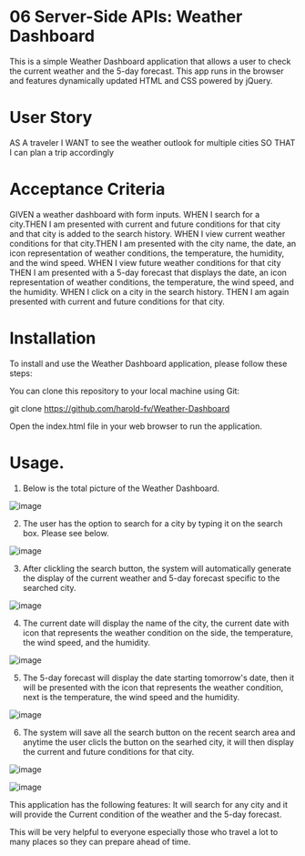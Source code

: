 # 06 Server-Side APIs: Weather Dashboard

This is a simple Weather Dashboard application that allows a user to check the current weather and the 5-day forecast. This app runs in the browser and features dynamically updated HTML and CSS powered by jQuery.

# User Story

AS A traveler
I WANT to see the weather outlook for multiple cities
SO THAT I can plan a trip accordingly

# Acceptance Criteria

GIVEN a weather dashboard with form inputs. WHEN I search for a city.THEN I am presented with current and future conditions for that city and that city is added to the search history. WHEN I view current weather conditions for that city.THEN I am presented with the city name, the date, an icon representation of weather conditions, the temperature, the humidity, and the wind speed. WHEN I view future weather conditions for that city
THEN I am presented with a 5-day forecast that displays the date, an icon representation of weather conditions, the temperature, the wind speed, and the humidity. WHEN I click on a city in the search history. THEN I am again presented with current and future conditions for that city.

# Installation

To install and use the Weather Dashboard application, please follow these steps:

You can clone this repository to your local machine using Git:

git clone https://github.com/harold-fv/Weather-Dashboard

Open the index.html file in your web browser to run the application.

# Usage.

 1. Below is the total picture of the Weather Dashboard.

 ![image](https://user-images.githubusercontent.com/120603153/228978542-867ab7d9-7b4d-460c-b8cb-5999782ab4a1.png)


2. The user has the option to search for a city by typing it on the search box. Please see below.

![image](https://user-images.githubusercontent.com/120603153/228978757-d829fc01-2c18-4661-9643-cf51758a59be.png)


3. After clickling the search button, the system will automatically generate the display of the current weather and 5-day forecast specific to the searched city. 

![image](https://user-images.githubusercontent.com/120603153/228979075-df214bcb-38cd-44f0-8321-a2e8698e8937.png)


4. The current date will display the name of the city, the current date with icon that represents the weather condition on the side, the temperature, the wind speed, and the humidity.

![image](https://user-images.githubusercontent.com/120603153/228979470-6a0011c7-1be2-4d3a-89c7-8d5ed1b6f141.png)

5. The 5-day forecast will display the date starting tomorrow's date, then it will be presented with the icon that represents the weather condition, next is the temperature, the wind speed and the humidity.

![image](https://user-images.githubusercontent.com/120603153/228981423-efb4925e-1fe1-43fa-b1b8-39d7a93dd19f.png)

6. The system will save all the search button on the recent search area and anytime the user clicls the button on the searhed city, it will then display the current and future conditions for that city. 

![image](https://user-images.githubusercontent.com/120603153/228981771-8a46dd38-711a-49f3-8960-343c722c2c58.png)

![image](https://user-images.githubusercontent.com/120603153/228981883-ed3b71de-f713-4294-8c16-287b48e69293.png)

This application has the following features:
It will search for any city and it will provide the Current condition of the weather and the 5-day forecast.

This will be very helpful to everyone especially those who travel a lot to many places so they can prepare ahead of time.







